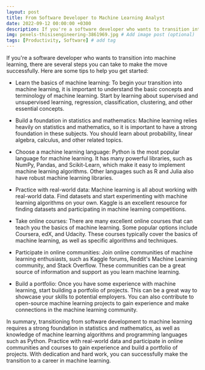 ```yaml
---
layout: post
title: From Software Developer to Machine Learning Analyst
date: 2022-09-12 00:00:00 +0300
description: If you're a software developer who wants to transition into machine learning, there are several steps you can take to make the move successfully. # Add post description (optional)
img: pexels-thisisengineering-3861969.jpg # Add image post (optional)
tags: [Productivity, Software] # add tag
---
```


If you're a software developer who wants to transition into machine learning, there are several steps you can take to make the move successfully. Here are some tips to help you get started:

* Learn the basics of machine learning: To begin your transition into machine learning, it is important to understand the basic concepts and terminology of machine learning. Start by learning about supervised and unsupervised learning, regression, classification, clustering, and other essential concepts.

* Build a foundation in statistics and mathematics: Machine learning relies heavily on statistics and mathematics, so it is important to have a strong foundation in these subjects. You should learn about probability, linear algebra, calculus, and other related topics.

* Choose a machine learning language: Python is the most popular language for machine learning. It has many powerful libraries, such as NumPy, Pandas, and Scikit-Learn, which make it easy to implement machine learning algorithms. Other languages such as R and Julia also have robust machine learning libraries.

* Practice with real-world data: Machine learning is all about working with real-world data. Find datasets and start experimenting with machine learning algorithms on your own. Kaggle is an excellent resource for finding datasets and participating in machine learning competitions.

* Take online courses: There are many excellent online courses that can teach you the basics of machine learning. Some popular options include Coursera, edX, and Udacity. These courses typically cover the basics of machine learning, as well as specific algorithms and techniques.

* Participate in online communities: Join online communities of machine learning enthusiasts, such as Kaggle forums, Reddit's Machine Learning community, and Stack Overflow. These communities can be a great source of information and support as you learn machine learning.

* Build a portfolio: Once you have some experience with machine learning, start building a portfolio of projects. This can be a great way to showcase your skills to potential employers. You can also contribute to open-source machine learning projects to gain experience and make connections in the machine learning community.

In summary, transitioning from software development to machine learning requires a strong foundation in statistics and mathematics, as well as knowledge of machine learning algorithms and programming languages such as Python. Practice with real-world data and participate in online communities and courses to gain experience and build a portfolio of projects. With dedication and hard work, you can successfully make the transition to a career in machine learning.


